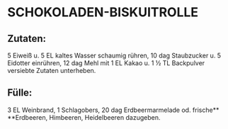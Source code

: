 # SCHOKOLADEN-BISKUITROLLE

## Zutaten:

5 Eiweiß u. 5 EL kaltes Wasser schaumig rühren, 10 dag Staubzucker u. 5
Eidotter einrühren, 12 dag Mehl mit 1 EL Kakao u. 1 ½ TL Backpulver
versiebte Zutaten unterheben.

## Fülle:

3 EL Weinbrand, 1 Schlagobers, 20 dag Erdbeermarmelade od. frische**
**Erdbeeren, Himbeeren, Heidelbeeren dazugeben.

